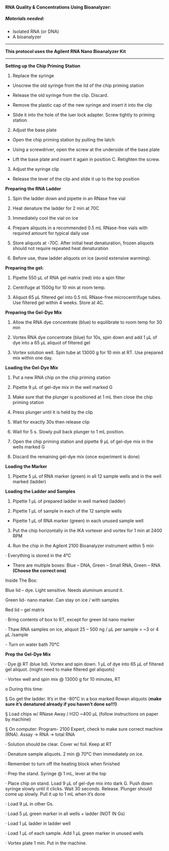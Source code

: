

#### RNA Quality & Concentrations Using Bioanalyzer:

##### Materials needed: 

- Isolated RNA (or DNA)
- A bioanalyzer

------

**This protocol uses the Agilent RNA Nano Bioanalyzer Kit**

------

**Setting up the Chip Priming Station**

1. Replace the syringe

- Unscrew the old syringe from the lid of the chip priming station

- Release the old syringe from the clip. Discard.

- Remove the plastic cap of the new syringe and insert it into the clip

- Slide it into the hole of the luer lock adapter. Screw tightly to priming station.

2. Adjust the base plate

- Open the chip priming station by pulling the latch

- Using a screwdriver, open the screw at the underside of the base plate

- Lift the base plate and insert it again in position C. Retighten the screw.

3. Adjust the syringe clip

- Release the lever of the clip and slide it up to the top position

**Preparing the RNA Ladder**

1. Spin the ladder down and pipette in an RNase free vial

2. Heat denature the ladder for 2 min at 70C

3. Immediately cool the vial on ice

4. Prepare aliquots in a recommended 0.5 mL RNase-free vials with required amount for typical daily use

5. Store aliquots at -70C. After initial heat denaturation, frozen aliquots should not require repeated heat denaturation

6. Before use, thaw ladder aliquots on ice (avoid extensive warming).

**Preparing the gel:**

1. Pipette 550 µL of RNA gel matrix (red) into a spin filter

2. Centrifuge at 1500g for 10 min at room temp.

3. Aliquot 65 µL filtered gel into 0.5 mL RNase-free microcentrifuge tubes. Use filtered gel within 4 weeks. Store at 4C.

**Preparing the Gel-Dye Mix**

1. Allow the RNA dye concentrate (blue) to equilibrate to room temp for 30 min

2. Vortex RNA dye concentrate (blue) for 10s, spin down and add 1 µL of dye into a 65 µL aliquot of filtered gel

3. Vortex solution well. Spin tube at 13000 g for 10 min at RT. Use prepared mix within one day.

**Loading the Gel-Dye Mix**

1. Put a new RNA chip on the chip priming station

2. Pipette 9 µL of gel-dye mix in the well marked G

3. Make sure that the plunger is positioned at 1 mL then close the chip priming station

4. Press plunger until it is held by the clip

5. Wait for exactly 30s then release clip

6. Wait for 5 s. Slowly pull back plunger to 1 mL position.

7. Open the chip priming station and pipette 9 µL of gel-dye mix in the wells marked G

8. Discard the remaining gel-dye mix (once experiment is done)

**Loading the Marker**

1. Pipette 5 µL of RNA marker (green) in all 12 sample wells and in the well marked (ladder)

**Loading the Ladder and Samples**

1. Pipette 1 µL of prepared ladder in well marked (ladder)

2. Pipette 1 µL of sample in each of the 12 sample wells

- Pipette 1 µL of RNA marker (green) in each unused sample well

3. Put the chip horizontally in the IKA vortexer and vortex for 1 min at 2400 RPM

4. Run the chip in the Agilent 2100 Bioanalyzer instrument within 5 min

·    Everything is stored in the 4°C 

- There are multiple boxes: Blue – DNA, Green – Small RNA, Green – RNA  **(Choose the correct one)**

Inside The Box:

 Blue lid – dye. Light sensitive. Needs aluminum around it.

Green lid- nano marker. Can stay on ice / with samples

Red lid – gel matrix 

·    Bring contents of box to RT, except for green lid nano marker

·    Thaw RNA samples on ice, aliquot 25 – 500 ng / µL per sample = ~3 or 4 µL /sample

\-     Turn on water bath 70°C

 

**Prep the Gel-Dye Mix**

·    Dye @ RT (blue lid). Vortex and spin down. 1 µL of dye into 65 µL of filtered gel aliquot. (might need to make filtered gel aliquots)

·    Vortex well and spin mix @ 13000 g for 10 minutes, RT

o  During this time:

§ Go get the ladder. It’s in the -80°C in a box marked Rowan aliquots (**make sure it’s denatured already if you haven’t done so!!!)**

§ Load chips w/ RNase Away / H2O ~400 µL (follow instructions on paper by machine)

§ On computer: Program- 2100 Expert, check to make sure correct machine (RNA). Assay -> RNA -> total RNA

·    Solution should be clear. Cover w/ foil. Keep at RT

·    Denature sample aliquots. 2 min @ 70°C then immediately on ice.

·    Remember to turn off the heating block when finished



·    Prep the stand. Syringe @ 1 mL, lever at the top 

·    Place chip on stand. Load 9 µL of gel-dye mix into dark G. Push down syringe slowly until it clicks. Wait 30 seconds. Release. Plunger should come up slowly. Pull it up to 1 mL when it’s done

·    Load 9 µL in other Gs. 

·    Load 5 µL green marker in all wells + ladder (NOT IN Gs)

·    Load 1 µL ladder in ladder well

·    Load 1 µL of each sample. Add 1 µL green marker in unused wells

·    Vortex plate 1 min. Put in the machine. 